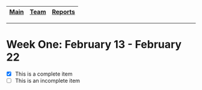 [Main](../../master/README.md) | [Team](../../master/blurbs/team.md) | [Reports](../)
------------ | ------------- | -------------
---
# Week One: February 13 - February 22

- [x] This is a complete item
- [ ] This is an incomplete item
